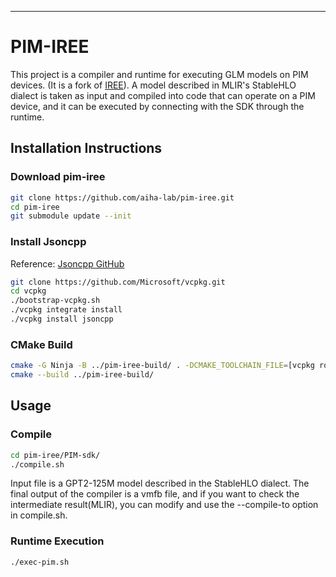 ---

# PIM-IREE

This project is a compiler and runtime for executing GLM models on PIM devices. (It is a fork of [IREE](https://github.com/aiha-lab/iree.git)). A model described in MLIR's StableHLO dialect is taken as input and compiled into code that can operate on a PIM device, and it can be executed by connecting with the SDK through the runtime.

## Installation Instructions

### Download pim-iree

```bash
git clone https://github.com/aiha-lab/pim-iree.git
cd pim-iree
git submodule update --init
```

### Install Jsoncpp

Reference: [Jsoncpp GitHub](https://github.com/open-source-parsers/jsoncpp.git)

```bash
git clone https://github.com/Microsoft/vcpkg.git
cd vcpkg
./bootstrap-vcpkg.sh
./vcpkg integrate install
./vcpkg install jsoncpp
```

### CMake Build

```bash
cmake -G Ninja -B ../pim-iree-build/ . -DCMAKE_TOOLCHAIN_FILE=[vcpkg root]/scripts/buildsystems/vcpkg.cmake -DCMAKE_PREFIX_PATH="[vcpkg root]/installed/x64-linux"
cmake --build ../pim-iree-build/
```

## Usage

### Compile

```bash
cd pim-iree/PIM-sdk/
./compile.sh
```

Input file is a GPT2-125M model described in the StableHLO dialect. The final output of the compiler is a vmfb file, and if you want to check the intermediate result(MLIR), you can modify and use the --compile-to option in compile.sh.

### Runtime Execution

```bash
./exec-pim.sh
```
